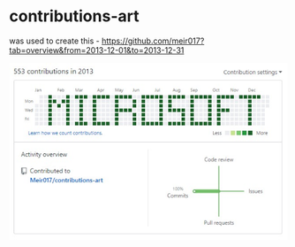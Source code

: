 # contributions-art

was used to create this - https://github.com/meir017?tab=overview&from=2013-12-01&to=2013-12-31

![alt](https://raw.githubusercontent.com/Meir017/contributions-art/master/contributions.jpg)